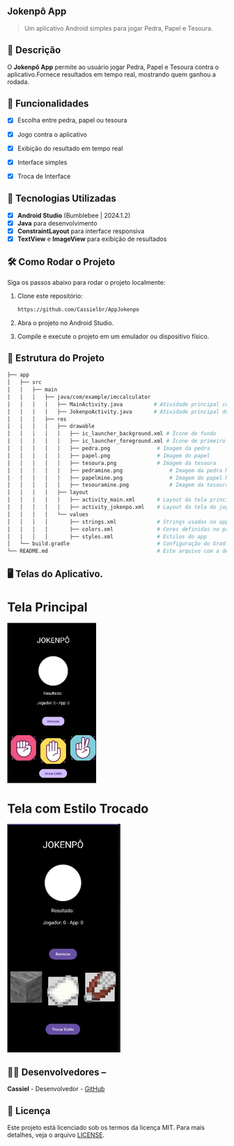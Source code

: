 ## **Jokenpô App**

> Um aplicativo Android simples para jogar Pedra, Papel e Tesoura.

## 📱 Descrição

O **Jokenpô App** permite ao usuário jogar Pedra, Papel e Tesoura contra o aplicativo.Fornece resultados em tempo real, mostrando quem ganhou a rodada.

## 🔧 Funcionalidades

- [x] Escolha entre pedra, papel ou tesoura
- [x] Jogo contra o aplicativo
- [x] Exibição do resultado em tempo real
- [x] Interface simples
- [x] Troca de Interface


## 🚀 Tecnologias Utilizadas

- [x] **Android Studio** (Bumblebee | 2024.1.2)
- [x] **Java** para desenvolvimento
- [x] **ConstraintLayout** para interface responsiva
- [x] **TextView** e **ImageView** para exibição de resultados

## 🛠️ Como Rodar o Projeto

Siga os passos abaixo para rodar o projeto localmente:

1. Clone este repositório:
    ```bash
    https://github.com/Cassielbr/AppJokenpo
    ```

2. Abra o projeto no Android Studio.

3. Compile e execute o projeto em um emulador ou dispositivo físico.

## 📂 Estrutura do Projeto

```bash
├── app
│   ├── src
│   │   ├── main
│   │   │   ├── java/com/example/imccalculator
│   │   │   │   ├── MainActivity.java          # Atividade principal com cálculo do IMC
│   │   │   │   ├── JokenpoActivity.java       # Atividade principal do jogo Jokenpô
│   │   │   ├── res
│   │   │   │   ├── drawable
│   │   │   │   │   ├── ic_launcher_background.xml # Ícone de fundo
│   │   │   │   │   ├── ic_launcher_foreground.xml # Ícone de primeiro plano
│   │   │   │   │   ├── pedra.png               # Imagem da pedra
│   │   │   │   │   ├── papel.png               # Imagem do papel
│   │   │   │   │   ├── tesoura.png             # Imagem da tesoura
│   │   │   │   │   ├── pedramine.png               # Imagem da pedra Mine
│   │   │   │   │   ├── papelmine.png               # Imagem do papel Mine
│   │   │   │   │   ├── tesouramine.png             # Imagem da tesoura Mine
│   │   │   │   ├── layout
│   │   │   │   │   ├── activity_main.xml       # Layout da tela principal do IMC
│   │   │   │   │   ├── activity_jokenpo.xml    # Layout da tela do jogo Jokenpô
│   │   │   │   └── values
│   │   │   │       ├── strings.xml             # Strings usadas no app
│   │   │   │       ├── colors.xml              # Cores definidas no projeto
│   │   │   │       ├── styles.xml              # Estilos do app
│   └── build.gradle                            # Configuração do Gradle
└── README.md                                   # Este arquivo com a descrição do projeto
```


 ## 🖥️ Telas do Aplicativo. 
# Tela Principal
![image](https://github.com/Cassielbr/AppJokenpo/blob/master/assets/Jokenpo1.png)

# Tela com Estilo Trocado
![image](https://github.com/Cassielbr/AppJokenpo/blob/master/assets/EstiloTrocado.png)



## 👨‍💻 Desenvolvedores – 
**Cassiel** - Desenvolvedor - [GitHub](https://github.com/Cassielbr)

## 📄 Licença 
Este projeto está licenciado sob os termos da licença MIT. Para mais detalhes, veja o arquivo [LICENSE](https://github.com/Cassielbr/AppJokenpo/blob/master/LICENSE).

